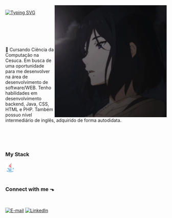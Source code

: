  <img align="right" alt="" height="350px" src="./tenor.gif">

[![Typing SVG](https://readme-typing-svg.demolab.com?font=Fira+Code&weight=300&pause=1000&color=FFFFFF&center=true&width=435&lines=Seja+Bem+Vindo+ao+meu+perfil+👋)](https://git.io/typing-svg) 
 <br><br><br><br><br><br>
<p align="left">📎 Cursando Ciência da Computação na Cesuca. Em busca de uma oportunidade para me desenvolver na área de desenvolvimento de software/WEB. Tenho habilidades em desenvolvimento backend, Java, CSS, HTML e PHP. Também possuo nível intermediário de inglês, adquirido de forma autodidata.</p>
 <br><br><br>

          
<h3> My Stack </h3>

<div align="left">
  <img src="https://github.com/devicons/devicon/blob/master/icons/java/java-original.svg" height="30" alt="java logo"  />
<br><br>

<h3> Connect with me ⬎ </h3>  
<br>

[![E-mail](https://img.shields.io/badge/-Email-000?style=for-the-badge&logo=microsoft-outlook&logoColor=FF0000&color:FFF)](mailto:anacarolinacznj@gmail.com) [![LinkedIn](https://img.shields.io/badge/-LinkedIn-000?style=for-the-badge&logo=linkedin&logoColor=FF0000&color:FFF)](https://www.linkedin.com/in/anacarolinacznj/)












